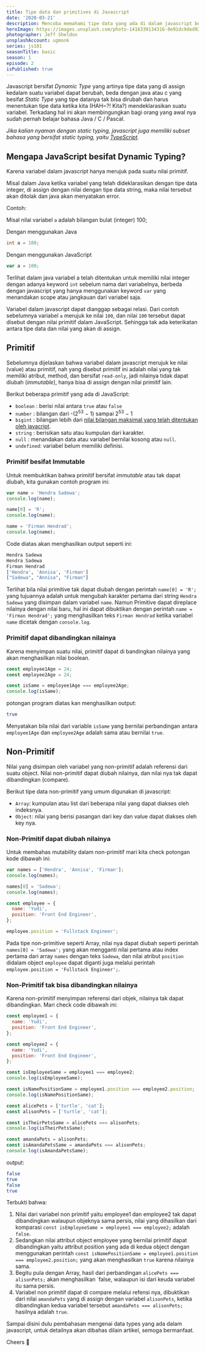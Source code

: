 ```yaml
---
title: Tipe data dan primitives di Javascript
date: '2020-03-21'
description: Mencoba memahami tipe data yang ada di dalam javascript beserta cara menggunakan variabel.
heroImage: https://images.unsplash.com/photo-1416339134316-0e91dc9ded92?ixlib=rb-1.2.1&ixid=eyJhcHBfaWQiOjEyMDd9&auto=format&fit=crop&w=1267&q=80
photographer: Jeff Sheldon
unsplashAccount: ugmonk
series: js101
seasonTitle: basic
season: 1
episode: 2
isPublished: true
---
```


Javascript bersifat _Dynamic Type_ yang artinya tipe data yang di assign kedalam suatu variabel dapat berubah, beda dengan java atau c yang besifat _Static Type_ yang tipe datanya tak bisa dirubah dan harus menentukan tipe data ketika kita (HAH~?! Kita?) mendeklarasikan suatu variabel. Terkadang hal ini akan membingungkan bagi orang yang awal nya sudah pernah belajar bahasa Java / C / Pascal.

_Jika kalian nyaman dengan static typing, javascript juga memiliki subset bahasa yang bersifat static typing, yaitu [TypeScript](https://www.typescriptlang.org/)._

## Mengapa JavaScript besifat Dynamic Typing?

Karena variabel dalam javascript hanya merujuk pada suatu nilai primitif.

Misal dalam Java ketika variabel yang telah dideklarasikan dengan tipe data integer, di assign dengan nilai dengan tipe data string, maka nilai tersebut akan ditolak dan java akan menyatakan error.

Contoh:

Misal nilai variabel `a` adalah bilangan bulat (integer) 100;

Dengan menggunakan Java

```java
int a = 100;
```

Dengan menggunakan JavaScript

```js
var a = 100;
```

Terlihat dalam java variabel a telah ditentukan untuk memiliki nilai integer dengan adanya keyword `int` sebelum nama dari variabelnya, berbeda dengan javascript yang hanya menggunakan keyword `var` yang menandakan scope atau jangkauan dari variabel saja.

Variabel dalam javascript dapat dianggap sebagai relasi. Dari contoh sebelumnya variabel `a` merujuk ke nilai `100`, dan nilai `100` tersebut dapat disebut dengan nilai primitif dalam JavaScript. Sehingga tak ada keterikatan antara tipe data dan nilai yang akan di assign.

## Primitif

Sebelumnya dijelaskan bahwa variabel dalam javascript merujuk ke nilai (value) atau primitif, nah yang disebut primitif ini adalah nilai yang tak memiliki atribut, method, dan bersifat `read-only`, jadi nilainya tidak dapat diubah (_immutable_), hanya bisa di assign dengan nilai primitif lain.

Berikut beberapa primitif yang ada di JavaScript:

- `boolean` : berisi nilai antara `true` atau `false`
- `number` : bilangan dari -(2<sup>53</sup> − 1) sampai 2<sup>53</sup> − 1
- `bigint` : bilangan lebih dari [nilai bilangan maksimal yang telah ditentukan oleh javacript](https://developer.mozilla.org/en-US/docs/Web/JavaScript/Reference/Global_Objects/Number/MAX_SAFE_INTEGER).
- `string` : berisikan satu atau kumpulan dari karakter.
- `null` : menandakan data atau variabel bernilai kosong atau `null`.
- `undefined`: variabel belum memiliki definisi.

### Primitif besifat Immutable

Untuk membuktikan bahwa primitif bersifat _immutable_ atau tak dapat diubah, kita gunakan contoh program ini:

```js
var name = 'Hendra Sadewa';
console.log(name);

name[0] = 'R';
console.log(name);

name = 'Firman Hendrad';
console.log(name);
```

Code diatas akan menghasilkan output seperti ini:

```bash
Hendra Sadewa
Hendra Sadewa
Firman Hendrad
['Hendra', 'Annisa', 'Firman']
["Sadewa", "Annisa", "Firman"]
```

Terlihat bila nilai primitive tak dapat diubah dengan perintah `name[0] = 'R';` yang tujuannya adalah untuk mengubah karakter pertama dari string `Hendra Sadewa` yang disimpan dalam variabel `name`. Namun Primitive dapat direplace nilainya dengan nilai baru, hal ini dapat dibuktikan dengan perintah `name = 'Firman Hendrad';` yang menghasilkan teks `Firman Hendrad` ketika variabel `name` dicetak dengan `console.log`.

### Primitif dapat dibandingkan nilainya

Karena menyimpan suatu nilai, primitif dapat di bandingkan nilainya yang akan menghasilkan nilai boolean.

```js
const employee1Age = 24;
const employee2Age = 24;

const isSame = employee1Age === employee2Age;
console.log(isSame);
```

potongan program diatas kan menghasilkan output:

```bash
true
```

Menyatakan bila nilai dari variable `isSame` yang bernilai perbandingan antara `employee1Age` dan `employee2Age` adalah sama atau bernilai `true`.

## Non-Primitif

Nilai yang disimpan oleh variabel yang non-primitif adalah referensi dari suatu object. Nilai non-primitif dapat diubah nilainya, dan nilai nya tak dapat dibandingkan (compare).

Berikut tipe data non-primitif yang umum digunakan di javascript:

- `Array`: kumpulan atau list dari beberapa nilai yang dapat diakses oleh indeksnya.
- `Object`: nilai yang berisi pasangan dari key dan value dapat diakses oleh key nya.

### Non-Primitif dapat diubah nilainya

Untuk membahas mutability dalam non-primitif mari kita check potongan kode dibawah ini:

```js
var names = ['Hendra', 'Annisa', 'Firman'];
console.log(names);

names[0] = 'Sadewa';
console.log(names);

const employee = {
  name: 'Yudi',
  position: 'Front End Engineer',
};

employee.position = 'Fullstack Engineer';
```

Pada tipe non-primitive seperti Array, nilai nya dapat diubah seperti perintah `names[0] = 'Sadewa';` yang akan mengganti nilai pertama atau index pertama dari array `names` dengan teks `Sadewa`, dan nilai atribut `position` didalam object `employee` dapat diganti juga melalui perintah `employee.position = 'Fullstack Engineer';`.

### Non-Primitif tak bisa dibandingkan nilainya

Karena non-primitif menyimpan referensi dari objek, nilainya tak dapat dibandingkan. Mari check code dibawah ini:

```js
const employee1 = {
  name: 'Yudi',
  position: 'Front End Engineer',
};

const employee2 = {
  name: 'Yudi',
  position: 'Front End Engineer',
};

const isEmployeeSame = employee1 === employee2;
console.log(isEmployeeSame);

const isNamePositionSame = employee1.position === employee2.position;
console.log(isNamePositionSame);

const alicePets = ['turtle', 'cat'];
const alisonPets = ['turtle', 'cat'];

const isTheirPetsSame = alicePets === alisonPets;
console.log(isTheirPetsSame);

const amandaPets = alisonPets;
const isAmandaPetsSame = amandaPets === alisonPets;
console.log(isAmandaPetsSame);
```

output:

```bash
false
true
false
true
```

Terbukti bahwa:

1. Nilai dari variabel non primitif yaitu employee1 dan employee2 tak dapat dibandingkan walaupun objeknya sama persis, nilai yang dihasilkan dari komparasi `const isEmployeeSame = employee1 === employee2;` adalah `false`.
2. Sedangkan nilai attribut object employee yang bernilai primitif dapat dibandingkan yaitu attribut position yang ada di kedua object dengan menggunakan perintah `const isNamePositionSame = employee1.position === employee2.position;` yang akan menghasilkan `true` karena nilainya sama.
3. Begitu pula dengan Array, hasil dari perbandingan `alicePets === alisonPets;` akan menghasilkan `false, walaupun isi dari keuda variabel itu sama persis.
4. Variabel non primitif dapat di compare melalui refensi nya, dibuktikan dari nilai `amandaPets` yang di assign dengan variabel `alisonPets`, ketika dibandingkan kedua variabel tersebut `amandaPets === alisonPets;` hasilnya adalah `true`.

Sampai disini dulu pembahasan mengenai data types yang ada dalam javascript, untuk detailnya akan dibahas dilain artikel, semoga bermanfaat.

Cheers 🥂
